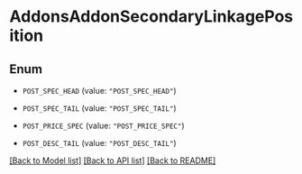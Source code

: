 # AddonsAddonSecondaryLinkagePosition

## Enum


* `POST_SPEC_HEAD` (value: `"POST_SPEC_HEAD"`)

* `POST_SPEC_TAIL` (value: `"POST_SPEC_TAIL"`)

* `POST_PRICE_SPEC` (value: `"POST_PRICE_SPEC"`)

* `POST_DESC_TAIL` (value: `"POST_DESC_TAIL"`)


[[Back to Model list]](../README.md#documentation-for-models) [[Back to API list]](../README.md#documentation-for-api-endpoints) [[Back to README]](../README.md)


